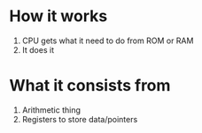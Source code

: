 #                  How it works

1. CPU gets what it need to do from ROM or RAM
2. It does it















#                  What it consists from

1. Arithmetic thing
2. Registers to store data/pointers